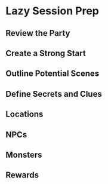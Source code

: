 # Lazy Session Prep

## Review the Party

## Create a Strong Start

## Outline Potential Scenes

## Define Secrets and Clues

## Locations

## NPCs

## Monsters

## Rewards
